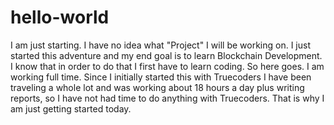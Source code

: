 # hello-world
I am just starting.
I have no idea what "Project" I will be working on. I just started this adventure and my end goal is to learn Blockchain Development. I know that in order to do that I first have to learn coding. So here goes. I am working full time. Since I initially started this with Truecoders I have been traveling a whole lot and was working about 18 hours a day plus writing reports, so I have not had time to do anything with Truecoders. That is why I am just getting started today. 
